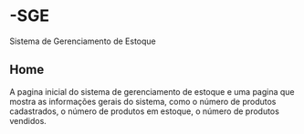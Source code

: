 # -SGE

 Sistema de Gerenciamento de Estoque

## Home

 A pagina inicial do sistema de gerenciamento de estoque
 e uma pagina que mostra as informações gerais do sistema,
 como o número de produtos cadastrados, o número de
 produtos em estoque, o número de produtos vendidos.
